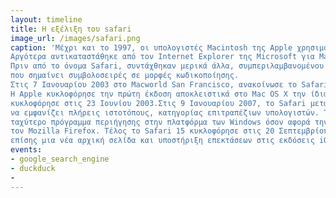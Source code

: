 ```yaml
---
layout: timeline
title: Η εξέλιξη του safari
image_url: /images/safari.png
caption: 'Μέχρι και το 1997, οι υπολογιστές Macintosh της Apple χρησιμοποιούσαν τα προγράμματα περιήγησης Netscape Navigator και Cyberdog. 
Αργότερα αντικαταστάθηκε από τον Internet Explorer της Microsoft για Mac εντός του Mac OS 8.1 στο πλαίσιο της πενταετούς συμφωνίας μεταξύ της Apple και της Microsoft.
Πριν από το όνομα Safari, συντάχθηκαν μερικά άλλα, συμπεριλαμβανομένου του τίτλου «Freedom». Για περισσότερο από ένα χρόνο, αναφερόταν με την ονομασία «Alexander»,
που σημαίνει συμβολοσειρές σε μορφές κωδικοποίησης.
Στις 7 Ιανουαρίου 2003 στο Macworld San Francisco, ανακοίνωσε το Safari  ως συνοδευτικό λογισμικό μαζί με το λειτουργικό σύστημα της Apple, Mac OS X. 
Η Apple κυκλοφόρησε την πρώτη έκδοση αποκλειστικά στο Mac OS X την ίδια μέρα. Αργότερα, ακολούθησαν αρκετές επίσημες και ανεπίσημες εκδόσεις beta μέχρι την έκδοση 1.0 που
κυκλοφόρησε στις 23 Ιουνίου 2003.Στις 9 Ιανουαρίου 2007, το Safari μεταφέρθηκε στο λειτουργικό σύστημα τηλεφώνου (αργότερα ονομάστηκε iOS). Η έκδοση για κινητά είχε τη δυνατότητα
να εμφανίζει πλήρεις ιστοτόπους, κατηγορίας επιτραπέζιων υπολογιστών. Το Safari 3 για Mac OS X 10.5, Windows XP και WindowsVista, ηταν  το
ταχύτερο πρόγραμμα περιήγησης στην πλατφόρμα των Windows όσον αφορά την αρχική φόρτωση δεδομένων μέσω του Διαδικτύου, αν και ήταν αμελητέα ταχύτερο από τον Internet Explorer 7 και
τον Mozilla Firefox. Τέλος το Safari 15 κυκλοφόρησε στις 20 Σεπτεμβρίου 2021. Διέθετε μια επανασχεδιασμένη διεπαφή και προηγμένες ομάδες καρτελών καθώς και υπήρχε
επίσης μια νέα αρχική σελίδα και υποστήριξη επεκτάσεων στις εκδόσεις iOS και iPadOS.'
events:
- google_search_engine
- duckduck
- 
---
```


